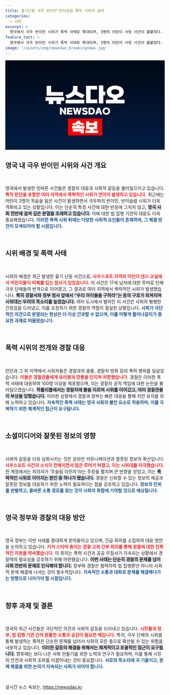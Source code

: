 ```yaml
---
title: 흉기난동 극우 반이민·반이슬람 폭력 시위의 실태
categories:
  - 사회
excerpt: >
  영국에서 극우 반이민 시위가 폭력 사태로 확대되며, 3명의 어린이 사망 사건이 불붙었다. 경찰은 100명 이상 체포하고, 허위정보가 소셜미디어를 휩쓸며 불난 집에 기름을 붓고 있다. 지켜보라!
feature_text: >
  영국에서 극우 반이민 시위가 폭력 사태로 확대되며, 3명의 어린이 사망 사건이 불붙었다. 경찰은 100명 이상 체포하고, 허위정보가 소셜미디어를 휩쓸며 불난 집에 기름을 붓고 있다. 지켜보라!
image: '/assets/img/newsdao_breakingnews.jpg'
---
```


<p><img src="/assets/img/newsdao_breakingnews.jpg" alt="firstkoreanews 속보" /></p>

<h2 data-ke-size="size26">영국 내 극우 반이민 시위와 사건 개요</h2>

<p data-ke-size="size16">&nbsp;</p>

<p>영국에서 발생한 잇따른 사건들은 경찰의 대응과 사회적 갈등을 불러일으키고 있습니다. <b><span style="color: #ee2323;">특히 런던을 포함한 여러 지역에서 폭력적인 시위가 연이어 발생하고 있습니다.</span></b> 최근에는 어린이 3명이 목숨을 잃은 사건이 발생하면서 극우파의 반이민, 반이슬람 시위가 더욱 격화되고 있는 상황입니다. 이는 단순히 특정 사건에 대한 반응에 그치지 않고, <b><span style="background-color: #21538527;">영국 사회 전반에 걸쳐 깊은 분열을 초래하고 있습니다.</span></b> 이에 대한 법 집행 기관의 대응도 더욱 중요해졌습니다. <b><span style="color: #1a5490;">이러한 폭력 시위 뒤에는 다양한 사회적 요인들이 존재하며, 그 해결 방안이 모색되어야 할 시점입니다.</span></b></p>

<p data-ke-size="size16">&nbsp;</p>

<h2 data-ke-size="size26">시위 배경 및 폭력 사태</h2>

<p data-ke-size="size16">&nbsp;</p>

<p>시위의 배경은 최근 발생한 흉기 난동 사건으로, <b><span style="color: #ee2323;">사우스포트 지역의 어린이 댄스 교실에서 어린이들이 피해를 입는 참사가 있었습니다.</span></b> 이 사건은 17세 남자에 대한 루머로 인해 극우 단체들의 반격으로 이어졌고, 그 결과로 여러 지역에서 폭력적인 시위가 발생했습니다. <b><span style="background-color: #21538527;">특히 경찰서와 정부 청사 앞에서 “우리 아이들을 구하라”는 등의 구호가 외쳐지며 시위대는 우려의 목소리를 높였습니다.</span></b> 여러 도시에서 벌어진 이 사건은 사회의 팽팽한 긴장감을 드러냈고, 이를 조정하기 위한 경찰의 역할이 절실한 상황입니다. <b><span style="color: #1a5490;">사회가 극단적인 의견으로 분열되는 현상은 더 이상 간과할 수 없으며, 이를 어떻게 풀어나갈지가 중요한 과제로 떠올랐습니다.</span></b></p>

<p data-ke-size="size16">&nbsp;</p>

<h2 data-ke-size="size26">폭력 시위의 전개와 경찰 대응</h2>

<p data-ke-size="size16">&nbsp;</p>

<p>런던과 그 외 지역에서 시위자들은 경찰과의 충돌, 경찰차 방화 등의 폭력 행위를 일삼았습니다. <b><span style="color: #ee2323;">이들은 경찰관들에게 유리병과 깡통을 던지며 저항했습니다.</span></b> 경찰은 이러한 폭력 사태에 대응하여 100명 이상을 체포했으며, 이는 경찰의 공적 책임에 대한 논란을 불러일으켰습니다. <b><span style="background-color: #21538527;">하틀리풀에서는 경찰차에 불을 지르며 시위를 이어갔고, 여러 경찰관들이 부상을 당했습니다.</span></b> 이러한 상황에서 경찰과 정부는 빠른 대응을 통해 치안 유지를 위해 노력하고 있습니다. <b><span style="color: #1a5490;">지속적인 폭력 사태는 영국 사회의 불안 요소로 작용하며, 이를 극복하기 위한 체계적인 접근이 요구됩니다.</span></b></p>

<p data-ke-size="size16">&nbsp;</p>

<h2 data-ke-size="size26">소셜미디어와 잘못된 정보의 영향</h2>

<p data-ke-size="size16">&nbsp;</p>

<p>사회적 갈등을 더욱 심화시키는 것은 온라인 커뮤니케이션과 잘못된 정보의 확산입니다. <b><span style="color: #ee2323;">사우스포트 사건의 소식이 전해지면서 많은 루머가 퍼졌고, 이는 시위대를 자극했습니다.</span></b> 한 계정에서는 피의자가 ‘무슬림 이민자’라는 주장을 펼치며 큰 반향을 얻었고, 이는 <b><span style="background-color: #21538527;">폭력적인 시위로 이어지는 원인 중 하나가 됐습니다.</span></b> 경찰은 신뢰할 수 있는 정보의 제공과 잘못된 정보를 대응하기 위한 노력이 필요하다는 점을 강조하고 있습니다. <b><span style="color: #1a5490;">정보의 진위를 판별하고, 올바른 소통 경로를 찾는 것이 사회의 화합에 기여할 것으로 예상됩니다.</span></b></p>

<p data-ke-size="size16">&nbsp;</p>

<h2 data-ke-size="size26">영국 정부와 경찰의 대응 방안</h2>

<p data-ke-size="size16">&nbsp;</p>

<p>영국 정부는 이번 사태를 중대하게 받아들이고 있으며, 긴급 회의를 소집하여 대응 방안을 논의하고 있습니다. <b><span style="color: #ee2323;">키어 스타머 총리는 경찰 고위 간부 회의를 통해 경찰에 대한 전폭적인 지원을 약속했습니다.</span></b> 이 회의는 폭력 사건과 공공 무질서가 지속되는 상황에서 경찰력의 필요성을 강조하기 위해 마련됐습니다. <b><span style="background-color: #21538527;">이번 사태는 단순히 경찰의 문제를 넘어 사회 전반의 문제로 인식해야 합니다.</span></b> 정부와 경찰은 협력하여 법 집행뿐만 아니라 사회적 문제 해결에 나서는 것이 필수적입니다. <b><span style="color: #1a5490;">지속적인 소통과 대화로 문제를 해결해나가는 방향으로 나아가야 할 시점입니다.</span></b></p>

<p data-ke-size="size16">&nbsp;</p>

<h2 data-ke-size="size26">향후 과제 및 결론</h2>

<p data-ke-size="size16">&nbsp;</p>

<p>영국의 최근 사건들은 극단적인 의견과 사회적 갈등을 드러내고 있습니다. <b><span style="color: #ee2323;">시민들과 정부, 법 집행 기관 간의 원활한 소통과 공감이 필요한 때입니다.</span></b> 특히, 극우 단체의 시위를 통해 발생하는 폭력은 단순한 문제를 넘어서 사회의 모든 층으로 확산될 수 있는 위험을 내포하고 있습니다. <b><span style="background-color: #21538527;">이러한 갈등의 해결을 위해서는 체계적이고 포괄적인 접근이 요구됩니다.</span></b> 향후에는 보다 나은 사회 만들기를 위한 노력과 연구가 필요하며, 이를 통해 시민의 안전과 사회적 조화를 이끌어내는 것이 중요합니다. <b><span style="color: #1a5490;">서로의 목소리에 귀 기울이고, 문제 해결을 위한 논의가 지속되는 사회가 되어야 합니다.</span></b></p>

<p data-ke-size="size16">&nbsp;</p>
실시간 뉴스 속보는, <a href="https://newsdao.kr" rel="dofollow">https://newsdao.kr</a>



